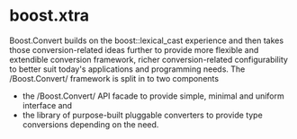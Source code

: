boost.xtra
==========

Boost.Convert builds on the boost::lexical_cast experience and then takes those
conversion-related ideas further to provide more flexible and extendible conversion
framework, richer conversion-related configurability to better suit today's applications
and programming needs. The /Boost.Convert/ framework is split in to two components

* the /Boost.Convert/ API facade to provide simple, minimal and uniform interface and
* the library of purpose-built pluggable converters to provide type conversions depending
on the need.
